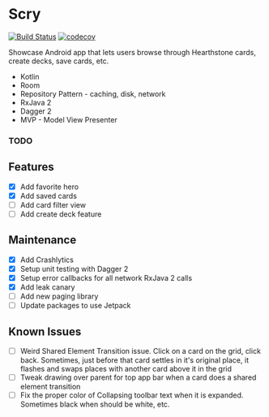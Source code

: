 # Scry
[![Build Status](https://travis-ci.com/caseta/Scry.svg?branch=master)](https://travis-ci.com/caseta/Scry) [![codecov](https://codecov.io/gh/caseta/Scry/branch/master/graph/badge.svg)](https://codecov.io/gh/caseta/Scry)

Showcase Android app that lets users browse through Hearthstone cards, create decks, save cards, etc.

- Kotlin
- Room
- Repository Pattern - caching, disk, network
- RxJava 2
- Dagger 2
- MVP - Model View Presenter

### TODO

Features
------
- [x] Add favorite hero
- [x] Add saved cards
- [ ] Add card filter view
- [ ] Add create deck feature

Maintenance
------
- [x] Add Crashlytics
- [x] Setup unit testing with Dagger 2
- [x] Setup error callbacks for all network RxJava 2 calls
- [x] Add leak canary
- [ ] Add new paging library
- [ ] Update packages to use Jetpack

Known Issues
------
- [ ] Weird Shared Element Transition issue. Click on a card on the grid, click back. Sometimes, just before that card settles in it's original place, it flashes and swaps places with another card above it in the grid
- [ ] Tweak drawing over parent for top app bar when a card does a shared element transition
- [ ] Fix the proper color of Collapsing toolbar text when it is expanded. Sometimes black when should be white, etc.
